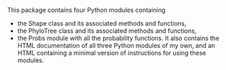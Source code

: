 This package contains four Python modules containing
* the Shape class and its associated methods and functions,
* the PhyloTree class and its associated methods and functions,
* the Probs module with all the probability functions.
It also contains the HTML documentation of all three Python modules of my own, and an HTML containing a minimal version of instructions for using these modules.
